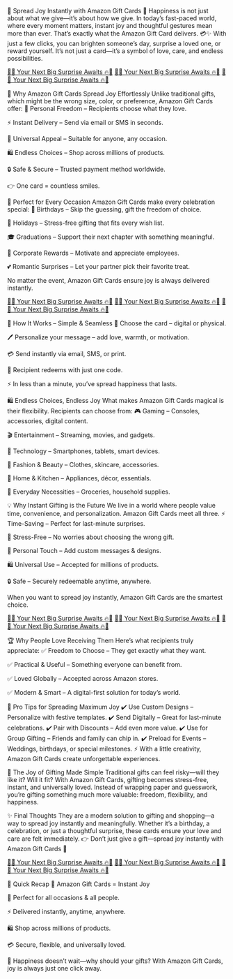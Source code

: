 🎁 Spread Joy Instantly with Amazon Gift Cards 💝
Happiness is not just about what we give—it’s about how we give. In today’s fast-paced world, where every moment matters, instant joy and thoughtful gestures mean more than ever. That’s exactly what the Amazon Gift Card delivers. 💳✨
With just a few clicks, you can brighten someone’s day, surprise a loved one, or reward yourself. It’s not just a card—it’s a symbol of love, care, and endless possibilities.

[🌟💖 Your Next Big Surprise Awaits 🔥🎁](https://mygift.offerzeee.com/aama-zonn/) 
[🌟💖 Your Next Big Surprise Awaits 🔥🎁](https://mygift.offerzeee.com/aama-zonn/) 
[🌟💖 Your Next Big Surprise Awaits 🔥🎁](https://mygift.offerzeee.com/aama-zonn/) 

💝 Why Amazon Gift Cards Spread Joy Effortlessly
Unlike traditional gifts, which might be the wrong size, color, or preference, Amazon Gift Cards offer:
🎯 Personal Freedom – Recipients choose what they love.

⚡ Instant Delivery – Send via email or SMS in seconds.

💎 Universal Appeal – Suitable for anyone, any occasion.

🛍️ Endless Choices – Shop across millions of products.

🔒 Safe & Secure – Trusted payment method worldwide.

👉 One card = countless smiles.

🎉 Perfect for Every Occasion
Amazon Gift Cards make every celebration special:
🎂 Birthdays – Skip the guessing, gift the freedom of choice.

🎄 Holidays – Stress-free gifting that fits every wish list.

🎓 Graduations – Support their next chapter with something meaningful.

💼 Corporate Rewards – Motivate and appreciate employees.

💕 Romantic Surprises – Let your partner pick their favorite treat.

No matter the event, Amazon Gift Cards ensure joy is always delivered instantly.

[🌟💖 Your Next Big Surprise Awaits 🔥🎁](https://mygift.offerzeee.com/aama-zonn/) 
[🌟💖 Your Next Big Surprise Awaits 🔥🎁](https://mygift.offerzeee.com/aama-zonn/) 
[🌟💖 Your Next Big Surprise Awaits 🔥🎁](https://mygift.offerzeee.com/aama-zonn/) 

🌟 How It Works – Simple & Seamless
📱 Choose the card – digital or physical.

🖊️ Personalize your message – add love, warmth, or motivation.

💳 Send instantly via email, SMS, or print.

🎁 Recipient redeems with just one code.

⚡ In less than a minute, you’ve spread happiness that lasts.

🛍️ Endless Choices, Endless Joy
What makes Amazon Gift Cards magical is their flexibility. Recipients can choose from:
🎮 Gaming – Consoles, accessories, digital content.

🎬 Entertainment – Streaming, movies, and gadgets.

📱 Technology – Smartphones, tablets, smart devices.

👗 Fashion & Beauty – Clothes, skincare, accessories.

🏡 Home & Kitchen – Appliances, décor, essentials.

🛒 Everyday Necessities – Groceries, household supplies.

💡 Why Instant Gifting is the Future
We live in a world where people value time, convenience, and personalization. Amazon Gift Cards meet all three.
⚡ Time-Saving – Perfect for last-minute surprises.

🌟 Stress-Free – No worries about choosing the wrong gift.

💝 Personal Touch – Add custom messages & designs.

🛍️ Universal Use – Accepted for millions of products.

🔒 Safe – Securely redeemable anytime, anywhere.

When you want to spread joy instantly, Amazon Gift Cards are the smartest choice.

[🌟💖 Your Next Big Surprise Awaits 🔥🎁](https://mygift.offerzeee.com/aama-zonn/) 
[🌟💖 Your Next Big Surprise Awaits 🔥🎁](https://mygift.offerzeee.com/aama-zonn/) 
[🌟💖 Your Next Big Surprise Awaits 🔥🎁](https://mygift.offerzeee.com/aama-zonn/) 

🏆 Why People Love Receiving Them
Here’s what recipients truly appreciate:
✅ Freedom to Choose – They get exactly what they want.

✅ Practical & Useful – Something everyone can benefit from.

✅ Loved Globally – Accepted across Amazon stores.

✅ Modern & Smart – A digital-first solution for today’s world.

🎯 Pro Tips for Spreading Maximum Joy
✔️ Use Custom Designs – Personalize with festive templates.
 ✔️ Send Digitally – Great for last-minute celebrations.
 ✔️ Pair with Discounts – Add even more value.
 ✔️ Use for Group Gifting – Friends and family can chip in.
 ✔️ Preload for Events – Weddings, birthdays, or special milestones.
⚡ With a little creativity, Amazon Gift Cards create unforgettable experiences.

🎁 The Joy of Gifting Made Simple
Traditional gifts can feel risky—will they like it? Will it fit? With Amazon Gift Cards, gifting becomes stress-free, instant, and universally loved.
Instead of wrapping paper and guesswork, you’re gifting something much more valuable: freedom, flexibility, and happiness.

✨ Final Thoughts
They are a modern solution to gifting and shopping—a way to spread joy instantly and meaningfully.
Whether it’s a birthday, a celebration, or just a thoughtful surprise, these cards ensure your love and care are felt immediately.
👉 Don’t just give a gift—spread joy instantly with Amazon Gift Cards 💝

[🌟💖 Your Next Big Surprise Awaits 🔥🎁](https://mygift.offerzeee.com/aama-zonn/) 
[🌟💖 Your Next Big Surprise Awaits 🔥🎁](https://mygift.offerzeee.com/aama-zonn/) 
[🌟💖 Your Next Big Surprise Awaits 🔥🎁](https://mygift.offerzeee.com/aama-zonn/) 

🔑 Quick Recap
🎁 Amazon Gift Cards = Instant Joy

💝 Perfect for all occasions & all people.

⚡ Delivered instantly, anytime, anywhere.

🛍️ Shop across millions of products.

💳 Secure, flexible, and universally loved.

🌟 Happiness doesn’t wait—why should your gifts? With Amazon Gift Cards, joy is always just one click away.
